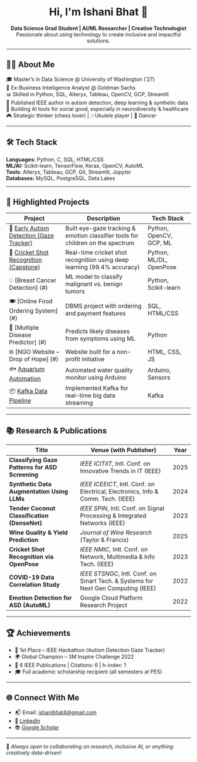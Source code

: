 <h1 align="center">Hi, I'm Ishani Bhat 👋</h1>

<p align="center">
  <b>Data Science Grad Student | AI/ML Researcher | Creative Technologist</b><br>
  Passionate about using technology to create inclusive and impactful solutions.
</p>

---

## 👩‍💻 About Me

🎓 Master’s in Data Science @ University of Washington (’27)  
💼 Ex-Business Intelligence Analyst @ Goldman Sachs  
📊 Skilled in Python, SQL, Alteryx, Tableau, OpenCV, GCP, Streamlit  
🧠 Published IEEE author in autism detection, deep learning & synthetic data  
🎯 Building AI tools for social good, especially in neurodiversity & healthcare  
🎮 Strategic thinker (chess lover) | 🎶 Ukulele player | 💃 Dancer

---

## 🛠️ Tech Stack

**Languages:** Python, C, SQL, HTML/CSS  
**ML/AI:** Scikit-learn, TensorFlow, Keras, OpenCV, AutoML  
**Tools:** Alteryx, Tableau, GCP, Git, Streamlit, Jupyter  
**Databases:** MySQL, PostgreSQL, Data Lakes

---

## 🚀 Highlighted Projects

| Project | Description | Tech Stack |
|--------|-------------|------------|
| 🧠 [Early Autism Detection (Gaze Tracker)](#) | Built eye-gaze tracking & emotion classifier tools for children on the spectrum | Python, OpenCV, GCP, ML |
| 🎯 [Cricket Shot Recognition (Capstone)](https://github.com/ishani-bhat4/cricket-shot-recognition) | Real-time cricket shot recognition using deep learning (99.4% accuracy) | Python, ML/DL, OpenPose |
| 💡 [Breast Cancer Detection] (#) | ML model to classify malignant vs. benign tumors | Python, Scikit-learn |
| 🍽️ [Online Food Ordering System] (#) | DBMS project with ordering and payment features | SQL, HTML/CSS |
| 🧬 [Multiple Disease Predictor] (#) | Predicts likely diseases from symptoms using ML | Python |
| 🌐 [NGO Website – Drop of Hope] (#) | Website built for a non-profit initiative | HTML, CSS, JS |
| 🐟 [Aquarium Automation](https://github.com/ishani-bhat4/aquarium-iot-automation) | Automated water quality monitor using Arduino | Arduino, Sensors |
| 📦 [Kafka Data Pipeline](https://github.com/ishani-bhat4/kafka-socket-streaming) | Implemented Kafka for real-time big data streaming | Kafka |

---

## 📚 Research & Publications

| Title | Venue (with Publisher) | Year |
|-------|------------------------|------|
| **Classifying Gaze Patterns for ASD Screening** | *IEEE ICITIIT*, Intl. Conf. on Innovative Trends in IT (IEEE) | 2025 |
| **Synthetic Data Augmentation Using LLMs** | *IEEE ICEEICT*, Intl. Conf. on Electrical, Electronics, Info & Comm. Tech. (IEEE) | 2024 |
| **Tender Coconut Classification (DenseNet)** | *IEEE SPIN*, Intl. Conf. on Signal Processing & Integrated Networks (IEEE) | 2023 |
| **Wine Quality & Yield Prediction** | *Journal of Wine Research* (Taylor & Francis) | 2025 |
| **Cricket Shot Recognition via OpenPose** | *IEEE NMIC*, Intl. Conf. on Network, Multimedia & Info Tech. (IEEE) | 2023 |
| **COVID-19 Data Correlation Study** | *IEEE STSNGC*, Intl. Conf. on Smart Tech. & Systems for Next Gen Computing (IEEE) | 2022 |
| **Emotion Detection for ASD (AutoML)** | Google Cloud Platform Research Project | 2022 |


---

## 🏆 Achievements

- 🥇 1st Place – IEEE Hackathon (Autism Detection Gaze Tracker)
- 🌍 Global Champion – 3M Inspire Challenge 2022
- 📖 6 IEEE Publications | Citations: 6 | h-index: 1
- 🎓 Full academic scholarship recipient (all semesters at PES)

---

## 🌐 Connect With Me

- 📬 Email: ishanibhat4@gmail.com  
- 💼 [LinkedIn](https://www.linkedin.com/in/ishani-bhat4)  
- 📚 [Google Scholar](https://scholar.google.com/citations?hl=en&user=QO3ezwQAAAAJ)  

---

🔎 *Always open to collaborating on research, inclusive AI, or anything creatively data-driven!*
